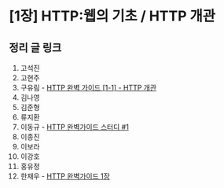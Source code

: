 # [1장] HTTP:웹의 기초 / HTTP 개관

## 정리 글 링크

1. 고석진
2. 고현주
3. 구유림 - [HTTP 완벽 가이드 [1-1] - HTTP 개관](https://yurimkoo.github.io/http/2019/07/30/http-the-definitive-guide-1-1.html)
4. 김나영
5. 김준형
6. 류지환
7. 이동규 - [HTTP 완벽가이드 스터디 #1](https://brainbackdoor.tistory.com/120)
8. 이종진
9. 이보라
10. 이강호
11. 홍유정
12. 한재우 - [HTTP 완벽가이드 1장](https://bebiangel.github.io/2019/08/03/http-guide-chap1/)